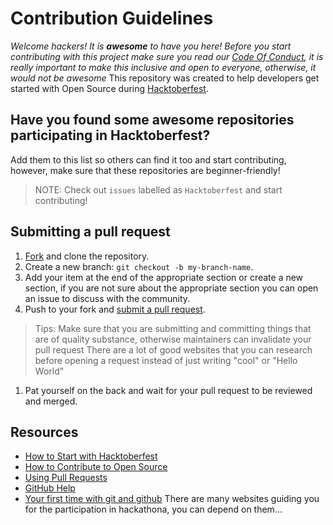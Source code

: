 # Contribution Guidelines

_Welcome hackers! It is **awesome** to have you here! Before you start contributing with this project make sure you read our [Code Of Conduct](https://github.com/OtacilioN/awesome-hacktoberfest-2018/blob/master/CODE_OF_CONDUCT.md), it is really important to make this inclusive and open to everyone, otherwise, it would not be awesome_
This repository was created to help developers get started with Open Source during [Hacktoberfest](https://hacktoberfest.digitalocean.com/).

## Have you found some awesome repositories participating in Hacktoberfest?

Add them to this list so others can find it too and start contributing, however, make sure that these repositories are beginner-friendly!
> NOTE: Check out `issues` labelled as `Hacktoberfest` and start contributing!

## Submitting a pull request

1. [Fork](https://github.com/OtacilioN/awesome-hacktoberfest-2018/fork) and clone the repository.
1. Create a new branch: `git checkout -b my-branch-name`.
1. Add your item at the end of the appropriate section or create a new section, if you are not sure about the appropriate section you can open an issue to discuss with the community.
1. Push to your fork and [submit a pull request](https://github.com/OtacilioN/awesome-hacktoberfest-2018/compare).
> Tips: Make sure that you are submitting and committing things that are of quality substance, otherwise maintainers can invalidate your pull request
> There are a lot of good websites that you can research before opening a request instead of just writing "cool" or "Hello World"
1. Pat yourself on the back and wait for your pull request to be reviewed and merged.

## Resources

- [How to Start with Hacktoberfest](https://www.youtube.com/watch?v=4RvIFvmZA3o)
- [How to Contribute to Open Source](https://opensource.guide/how-to-contribute/)
- [Using Pull Requests](https://help.github.com/articles/about-pull-requests/)
- [GitHub Help](https://help.github.com)
- [Your first time with git and github](https://kbroman.org/github_tutorial/pages/first_time.html)
There are many websites guiding you for the participation in hackathona, you can depend on them...
